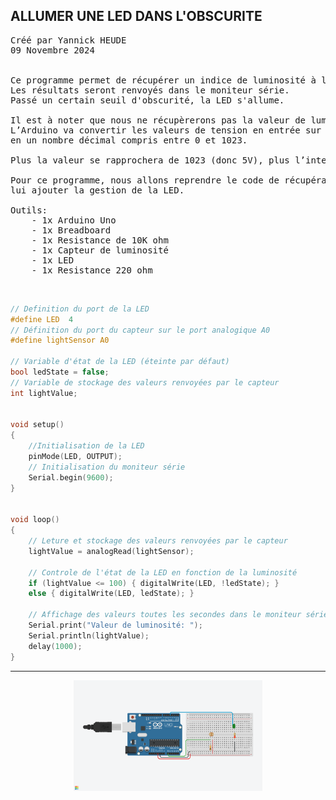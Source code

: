 ## ALLUMER UNE LED DANS L'OBSCURITE

<pre>
Créé par Yannick HEUDE
09 Novembre 2024


Ce programme permet de récupérer un indice de luminosité à l'aide d'un capteur.
Les résultats seront renvoyés dans le moniteur série.
Passé un certain seuil d'obscurité, la LED s'allume.

Il est à noter que nous ne récupèrerons pas la valeur de luminosité en lux. 
L’Arduino va convertir les valeurs de tension en entrée sur A0 (qui varie de 0 à 5V) 
en un nombre décimal compris entre 0 et 1023.

Plus la valeur se rapprochera de 1023 (donc 5V), plus l’intensité lumineuse sera importante.

Pour ce programme, nous allons reprendre le code de récupération des valeurs du capteur et
lui ajouter la gestion de la LED.

Outils:
    - 1x Arduino Uno
    - 1x Breadboard
    - 1x Resistance de 10K ohm
    - 1x Capteur de luminosité
    - 1x LED
    - 1x Resistance 220 ohm
</pre>

<br>

```c
// Definition du port de la LED
#define LED  4
// Définition du port du capteur sur le port analogique A0
#define lightSensor A0

// Variable d'état de la LED (éteinte par défaut)
bool ledState = false;
// Variable de stockage des valeurs renvoyées par le capteur
int lightValue;


void setup()
{
    //Initialisation de la LED
    pinMode(LED, OUTPUT);
    // Initialisation du moniteur série
    Serial.begin(9600);
}


void loop()
{
    // Leture et stockage des valeurs renvoyées par le capteur
    lightValue = analogRead(lightSensor);

    // Controle de l'état de la LED en fonction de la luminosité
    if (lightValue <= 100) { digitalWrite(LED, !ledState); }
    else { digitalWrite(LED, ledState); }

    // Affichage des valeurs toutes les secondes dans le moniteur série
    Serial.print("Valeur de luminosité: ");
    Serial.println(lightValue);
    delay(1000);
}
```

---

<div align="center">
    <img
        src="https://github.com/AyckinnLisa/arduino/blob/main/pics/light_sensor_led.png"
        style="width:60%">
</div>
